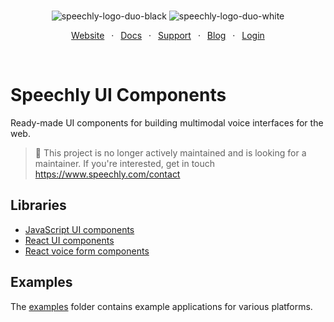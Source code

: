 <div align="center" markdown="1">
<br/>

![speechly-logo-duo-black](https://user-images.githubusercontent.com/2579244/193574443-130d16d6-76f1-4401-90f2-0ed753b39bc0.svg#gh-light-mode-only)
![speechly-logo-duo-white](https://user-images.githubusercontent.com/2579244/193574464-e682b2ce-dd48-4f70-88d4-a1fc5241fa47.svg#gh-dark-mode-only)

[Website](https://www.speechly.com/)
&ensp;&middot;&ensp;
[Docs](https://docs.speechly.com/)
&ensp;&middot;&ensp;
[Support](https://github.com/speechly/speechly/discussions)
&ensp;&middot;&ensp;
[Blog](https://www.speechly.com/blog/)
&ensp;&middot;&ensp;
[Login](https://api.speechly.com/dashboard/)

<br/>
</div>

# Speechly UI Components

Ready-made UI components for building multimodal voice interfaces for the web.

> 🚧 This project is no longer actively maintained and is looking for a maintainer. If you're interested, get in touch https://www.speechly.com/contact

## Libraries

- [JavaScript UI components](./browser-ui)
- [React UI components](./react-ui)
- [React voice form components](./react-voice-forms)

## Examples

The [examples](/examples/) folder contains example applications for various platforms.
